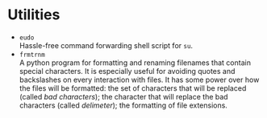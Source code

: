 # Utilities
* `eudo`\
  Hassle-free command forwarding shell script for `su`.
* `frmtrnm`\
  A python program for formatting and renaming filenames that contain special characters.
  It is especially useful for avoiding quotes and backslashes on every interaction with files. It
  has some power over how the files will be formatted: the set of characters that will be
  replaced (called *bad characters*); the character that will replace the bad characters
  (called *delimeter*); the formatting of file extensions.
